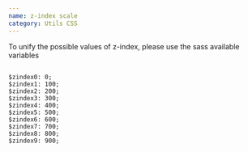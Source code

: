 ```yaml
---
name: z-index scale
category: Utils CSS
---
```


To unify the possible values of z-index, please use the sass available variables

```

$zindex0: 0;
$zindex1: 100;
$zindex2: 200;
$zindex3: 300;
$zindex4: 400;
$zindex5: 500;
$zindex6: 600;
$zindex7: 700;
$zindex8: 800;
$zindex9: 900;

```
